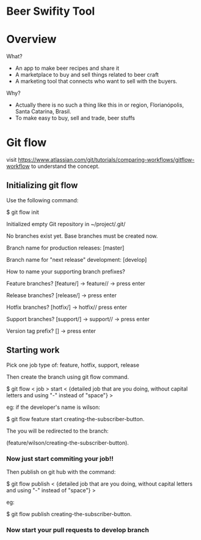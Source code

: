 # Beer Swifity Tool

# Overview

What?

- An app to make beer recipes and share it
- A marketplace to buy and sell things related to beer craft
- A marketing tool that connects who want to sell with the buyers.

Why?

- Actually there is no such a thing like this in or region, Florianópolis, Santa Catarina, Brasil.
- To make easy to buy, sell and trade, beer stuffs

# Git flow

visit https://www.atlassian.com/git/tutorials/comparing-workflows/gitflow-workflow to understand the concept.

## Initializing git flow

Use the following command:

\$ git flow init

Initialized empty Git repository in ~/project/.git/

No branches exist yet. Base branches must be created now.

Branch name for production releases: [master]

Branch name for "next release" development: [develop]

How to name your supporting branch prefixes?

Feature branches? [feature/] -> feature/<your name>/ -> press enter

Release branches? [release/] -> press enter

Hotfix branches? [hotfix/] -> hotfix/<your namer>/ press enter

Support branches? [support/] -> support/<your name>/ -> press enter

Version tag prefix? [] -> press enter

## Starting work

Pick one job type of:
feature,
hotfix,
support,
release

Then create the branch using git flow command.

\$ git flow < job > start < {detailed job that are you doing, without capital letters and using "-" instead of "space"} >

eg:
if the developer's name is wilson:

\$ git flow feature start creating-the-subscriber-button.

The you will be redirected to the branch:

(feature/wilson/creating-the-subscriber-button).

### Now just start commiting your job!!

Then publish on git hub with the command:

\$ git flow publish < {detailed job that are you doing, without capital letters and using "-" instead of "space"} >

eg:

\$ git flow publish creating-the-subscriber-button.

### Now start your pull requests to develop branch
